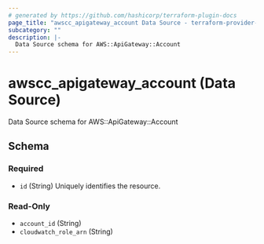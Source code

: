 ```yaml
---
# generated by https://github.com/hashicorp/terraform-plugin-docs
page_title: "awscc_apigateway_account Data Source - terraform-provider-awscc"
subcategory: ""
description: |-
  Data Source schema for AWS::ApiGateway::Account
---
```


# awscc_apigateway_account (Data Source)

Data Source schema for AWS::ApiGateway::Account



<!-- schema generated by tfplugindocs -->
## Schema

### Required

- `id` (String) Uniquely identifies the resource.

### Read-Only

- `account_id` (String)
- `cloudwatch_role_arn` (String)
